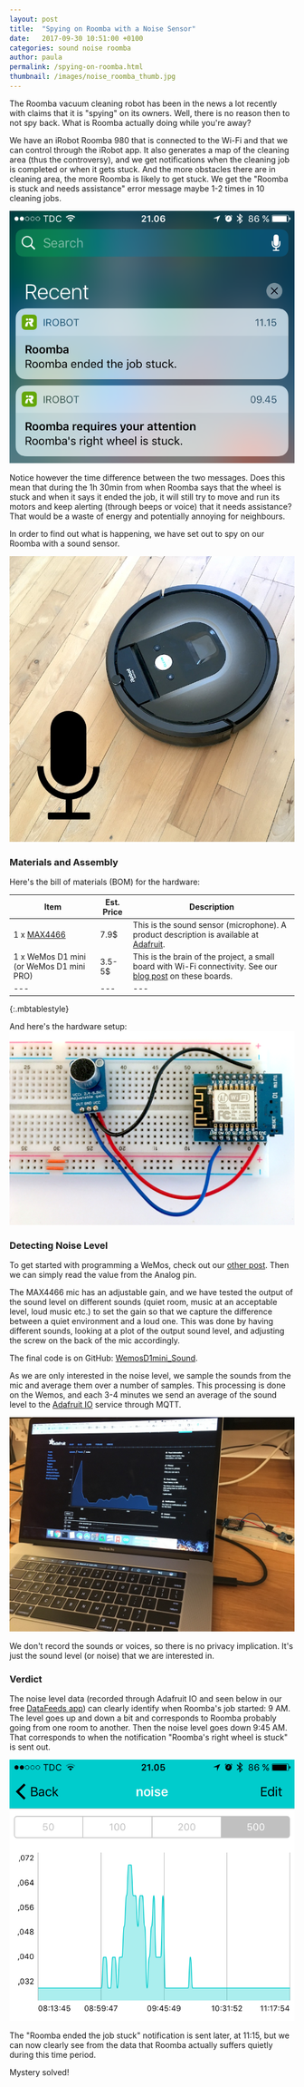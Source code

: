 ```yaml
---
layout: post
title:  "Spying on Roomba with a Noise Sensor"
date:   2017-09-30 10:51:00 +0100
categories: sound noise roomba
author: paula
permalink: /spying-on-roomba.html
thumbnail: /images/noise_roomba_thumb.jpg
---
```


The Roomba vacuum cleaning robot has been in the news a lot recently with claims that it is "spying" on its owners. Well, there is no reason then to not spy back. What is Roomba actually doing while you're away?

We have an iRobot Roomba 980 that is connected to the Wi-Fi and that we can control through the iRobot app. It also generates a map of the cleaning area (thus the controversy), and we get notifications when the cleaning job is completed or when it gets stuck. And the more obstacles there are in cleaning area, the more Roomba is likely to get stuck. We get the "Roomba is stuck and needs assistance" error message maybe 1-2 times in 10 cleaning jobs.

![noise_roomba_01](/images/noise_roomba_01.png)

Notice however the time difference between the two messages. Does this mean that during the 1h 30min from when Roomba says that the wheel is stuck and when it says it ended the job, it will still try to move and run its motors and keep alerting (through beeps or voice) that it needs assistance? That would be a waste of energy and potentially annoying for neighbours. 

In order to find out what is happening, we have set out to spy on our Roomba with a sound sensor. 

![noise_roomba_05](/images/noise_roomba_05.jpg)

<h3>Materials and Assembly</h3>

Here's the bill of materials (BOM) for the hardware:

| Item | Est. Price | Description | 
| --- | --- | --- |
| 1 x <a target="_blank" href="https://www.amazon.com/gp/product/B00K9M6S1O/ref=as_li_tl?ie=UTF8&camp=1789&creative=9325&creativeASIN=B00K9M6S1O&linkCode=as2&tag=monohelixlabs-20&linkId=aa2fd9d3556842044d309bbfdaf9a9f1">MAX4466</a><img src="//ir-na.amazon-adsystem.com/e/ir?t=monohelixlabs-20&l=am2&o=1&a=B00K9M6S1O" width="1" height="1" border="0" alt="" style="border:none !important; margin:0px !important;" /> | 7.9$ | This is the sound sensor (microphone). A product description is available at <a href="https://www.adafruit.com/product/1063" target="_blank">Adafruit</a>.| 
| 1 x WeMos D1 mini (or WeMos D1 mini PRO)| 3.5-5$ | This is the brain of the project, a small board with Wi-Fi connectivity. See our <a href="http://www.monohelixlabs.com/wemos-d1-mini-pro-esp8266.html" target="_blank">blog post</a> on these boards.| 
| --- | --- | --- | 
{:.mbtablestyle}
<br/>

And here's the hardware setup:
![noise_roomba_02](/images/noise_roomba_02.png)

<h3>Detecting Noise Level</h3>

To get started with programming a WeMos, check out our <a href="http://www.monohelixlabs.com/wemos-d1-mini-pro-esp8266.html" target="_blank">other post</a>. Then we can simply read the value from the Analog pin. 

The MAX4466 mic has an adjustable gain, and we have tested the output of the sound level on different sounds (quiet room, music at an acceptable level, loud music etc.) to set the gain so that we capture the difference between a quiet environment and a loud one. This was done by having different sounds, looking at a plot of the output sound level, and adjusting the screw on the back of the mic accordingly. 

The final code is on GitHub: <a href="https://github.com/MonoHelixLabs/arduino-sound" target="_blank">WemosD1mini_Sound</a>.

As we are only interested in the noise level, we sample the sounds from the mic and average them over a number of samples. This processing is done on the Wemos, and each 3-4 minutes we send an average of the sound level to the <a href="https://io.adafruit.com" target="_blank">Adafruit IO</a> service through MQTT.

![noise_roomba_03](/images/noise_roomba_03.jpg)

We don't record the sounds or voices, so there is no privacy implication. It's just the sound level (or noise) that we are interested in.

<h3>Verdict</h3>

The noise level data (recorded through Adafruit IO and seen below in our free <a href="http://datafeeds.monohelixlabs.com" target="_blank">DataFeeds app</a>) can clearly identify when Roomba's job started: 9 AM. The level goes up and down a bit and corresponds to Roomba probably going from one room to another. Then the noise level goes down 9:45 AM. That corresponds to when the notification "Roomba's right wheel is stuck" is sent out. 

![noise_roomba_04](/images/noise_roomba_04.png)

The "Roomba ended the job stuck" notification is sent later, at 11:15, but we can now clearly see from the data that Roomba actually suffers quietly during this time period. 

Mystery solved!